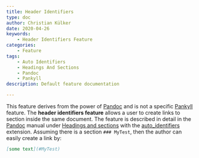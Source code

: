 ```yaml
---
title: Header Identifiers
type: doc
author: Christian Külker
date: 2020-04-26
keywords:
    - Header Identifiers Feature
categories:
    - Feature
tags:
    - Auto Identifiers
    - Headings And Sections
    - Pandoc
    - Pankyll
description: Default feature documentation

---
```


This feature derives from the power of [Pandoc] and is not a specific [Pankyll]
feature. The **header identifiers feature** allows a user to create links to
section inside the same document. The feature is described in detail in the
[Pandoc] manual under [Headings and sections] with the [auto_identifiers]
extension. Assuming there is a section `### MyTest`, then the author can
easily create a link by:

```markdown
[some text](#MyTest)
```

[Auto_identifiers]: https://pandoc.org/MANUAL.html#header-identifiers-in-html-latex-and-context
[Headings and sections]: https://pandoc.org/MANUAL.html#header-identifiers-in-html-latex-and-context
[Pandoc]: https://pandoc.org/
[Pankyll]: https://www.pankyll.org/
